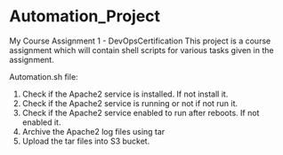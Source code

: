 # Automation_Project
My Course Assignment 1 - DevOpsCertification
This project is a course assignment which will contain  shell scripts for various tasks given in the assignment.

Automation.sh file:

1. Check if the Apache2 service is installed. If not install it.
2. Check if the Apache2 service is running or not if not run it.
3. Check if the Apache2 service enabled to run after reboots. If not enabled it. 
4. Archive the Apache2 log files using tar
5. Upload the tar files into S3 bucket. 

